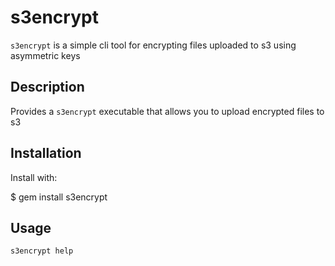 # s3encrypt

`s3encrypt` is a simple cli tool for encrypting files uploaded to s3 using asymmetric keys

## Description

Provides a `s3encrypt` executable that allows you to upload encrypted files to s3

## Installation

Install with:

  $ gem install s3encrypt

## Usage

```
s3encrypt help
```

